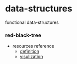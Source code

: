# data-structures
functional data-structures

### red-black-tree
+ resources reference
  * [definition](https://www.cs.auckland.ac.nz/software/AlgAnim/red_black.html)
  * [visulization](https://www.cs.usfca.edu/~galles/visualization/RedBlack.html)

